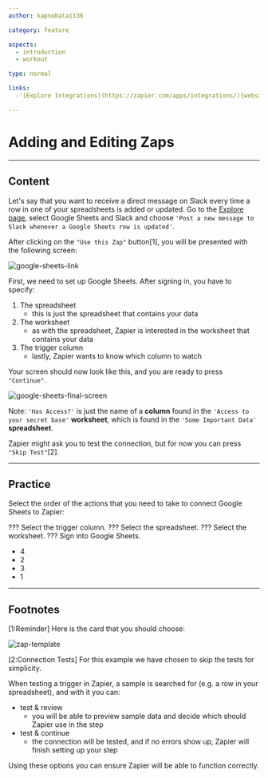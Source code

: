 ```yaml
---
author: kapnobatai136

category: feature

aspects:
  - introduction
  - workout

type: normal

links:
  -'[Explore Integrations](https://zapier.com/apps/integrations/){website}'

---
```


# Adding and Editing Zaps

---
## Content

Let's say that you want to receive a direct message on Slack every time a row in one of your spreadsheets is added or updated. Go to the [Explore page](https://zapier.com/apps/integrations/), select Google Sheets and Slack and choose `'Post a new message to Slack whenever a Google Sheets row is updated'`.

After clicking on the `"Use this Zap"` button[1], you will be presented with the following screen:

![google-sheets-link](https://img.enkipro.com/52b49f072104e1b18500232348d02d18.png)

First, we need to set up Google Sheets. After signing in, you have to specify:
1. The spreadsheet
    - this is just the spreadsheet that contains your data
2. The worksheet
    - as with the spreadsheet, Zapier is interested in the worksheet that contains your data
3. The trigger column
    - lastly, Zapier wants to know which column to watch

Your screen should now look like this, and you are ready to press `"Continue"`.

![google-sheets-final-screen](https://img.enkipro.com/a7b9300b3f61a6227d6ea0331e474009.png)

Note: `'Has Access?'` is just the name of a **column** found in the `'Access to your secret base'` **worksheet**, which is found in the `'Some Important Data'` **spreadsheet**.

Zapier might ask you to test the connection, but for now you can press `"Skip Test"`[2].

---
## Practice

Select the order of the actions that you need to take to connect Google Sheets to Zapier:

??? Select the trigger column.
??? Select the spreadsheet.
??? Select the worksheet.
??? Sign into Google Sheets.


* 4
* 2
* 3
* 1

---
## Footnotes

[1:Reminder]
Here is the card that you should choose:

![zap-template](https://img.enkipro.com/94e172b334be0795157a5caca03b61a0.png)

[2:Connection Tests]
For this example we have chosen to skip the tests for simplicity. 

When testing a trigger in Zapier, a sample is searched for (e.g. a row in your spreadsheet), and with it you can:
- test & review
  - you will be able to preview sample data and decide which should Zapier use in the step
- test & continue
  - the connection will be tested, and if no errors show up, Zapier will finish setting up your step

Using these options you can ensure Zapier will be able to function correctly.